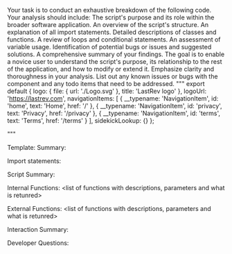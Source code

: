 Your task is to conduct an exhaustive breakdown of the following code. Your analysis should include:
The script's purpose and its role within the broader software application.
An overview of the script's structure.
An explanation of all import statements.
Detailed descriptions of classes and functions.
A review of loops and conditional statements.
An assessment of variable usage.
Identification of potential bugs or issues and suggested solutions.
A comprehensive summary of your findings.
The goal is to enable a novice user to understand the script's purpose, its relationship to the rest of the application, and how to modify or extend it. Emphasize clarity and thoroughness in your analysis.
List out any known issues or bugs with the component and any todo items that need to be addressed.
"""
export default {
  logo: {
    file: {
      url: './Logo.svg'
    },
    title: 'LastRev logo'
  },
  logoUrl: 'https://lastrev.com',
  navigationItems: [
    {
      __typename: 'NavigationItem',
      id: 'home',
      text: 'Home',
      href: '/'
    },
    {
      __typename: 'NavigationItem',
      id: 'privacy',
      text: 'Privacy',
      href: '/privacy'
    },
    {
      __typename: 'NavigationItem',
      id: 'terms',
      text: 'Terms',
      href: '/terms'
    }
  ],
  sidekickLookup: {}
};

"""

Template:
Summary:
<brief overview of the file and all its major components>

Import statements:
<describe the imports and dependencies>

Script Summary:
<Summary of file>

Internal Functions:
<list of functions with descriptions, parameters and what is retunred>

External Functions:
<list of functions with descriptions, parameters and what is retunred>

Interaction Summary:
<a summary of how the file could interact with the rest of the application>

Developer Questions:
<a list of questions Developers working with this component may have the following questions when debugging>